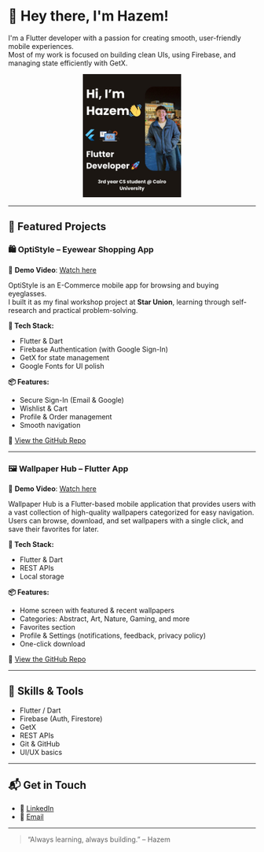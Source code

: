 # 👋 Hey there, I'm Hazem!

I'm a Flutter developer with a passion for creating smooth, user-friendly mobile experiences.  
Most of my work is focused on building clean UIs, using Firebase, and managing state efficiently with GetX.

<p align="center">
  <img src="Hi,.jpg" width="200"/>
</p>

---

## 🚀 Featured Projects

### 🛍️ OptiStyle – Eyewear Shopping App

🎥 **Demo Video**: [Watch here](https://drive.google.com/drive/folders/1VHearQ3TPyalyKc9Imm9fSgFfm7BeR9Z?usp=sharing)

OptiStyle is an E-Commerce mobile app for browsing and buying eyeglasses.  
I built it as my final workshop project at **Star Union**, learning through self-research and practical problem-solving.

**🔧 Tech Stack:**
- Flutter & Dart  
- Firebase Authentication (with Google Sign-In)  
- GetX for state management  
- Google Fonts for UI polish  

**📦 Features:**
- Secure Sign-In (Email & Google)  
- Wishlist & Cart  
- Profile & Order management  
- Smooth navigation

🔗 [View the GitHub Repo](https://github.com/Hazem2911/OptiStyle-App)

---

### 🖼️ Wallpaper Hub – Flutter App

🎥 **Demo Video**: [Watch here](https://drive.google.com/drive/folders/1L4gq-JZeTCvGefoxpA6aNEvcw-2zhbD6?usp=sharing)

Wallpaper Hub is a Flutter-based mobile application that provides users with a vast collection of high-quality wallpapers categorized for easy navigation.  
Users can browse, download, and set wallpapers with a single click, and save their favorites for later.

**🔧 Tech Stack:**
- Flutter & Dart  
- REST APIs  
- Local storage  

**📦 Features:**
- Home screen with featured & recent wallpapers  
- Categories: Abstract, Art, Nature, Gaming, and more  
- Favorites section  
- Profile & Settings (notifications, feedback, privacy policy)  
- One-click download  

🔗 [View the GitHub Repo](https://github.com/Hazem2911/WallpaperHub---Flutter-app)

---

## 💼 Skills & Tools

- Flutter / Dart  
- Firebase (Auth, Firestore)  
- GetX  
- REST APIs  
- Git & GitHub  
- UI/UX basics  

---

## 📬 Get in Touch

- 💼 [LinkedIn](https://www.linkedin.com/in/hazem-ahmed-39273b309/)  
- 📧 [Email](hazemahmedd56@email.com)

---

> “Always learning, always building.” – Hazem
